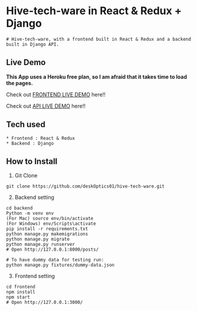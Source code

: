 
# Hive-tech-ware in React & Redux + Django

```
# Hive-tech-ware, with a frontend built in React & Redux and a backend built in Django API.
```

## Live Demo

**This App uses a Heroku free plan, so I am afraid that it takes time to load the pages.**

Check out [FRONTEND LIVE DEMO](https://hivetechware-frontend.sahilmehra23.repl.co/) here!!

Check out [API LIVE DEMO](https://hivetech-backend.sahilmehra23.repl.co/) here!!

## Tech used

```
* Frontend : React & Redux
* Backend : Django
```

## How to Install

1. Git Clone

```
git clone https://github.com/deskOptics01/hive-tech-ware.git
```

2. Backend setting

```
cd backend
Python -m venv env
(For Mac) source env/bin/activate
(For Windows) env/Scripts\activate
pip install -r requirements.txt
python manage.py makemigrations
python manage.py migrate
python manage.py runserver
# Open http://127.0.0.1:8000/posts/

# To have dummy data for testing run:
python manage.py fixtures/dummy-data.json
```

3. Frontend setting

```
cd frontend
npm install
npm start
# Open http://127.0.0.1:3000/
```
